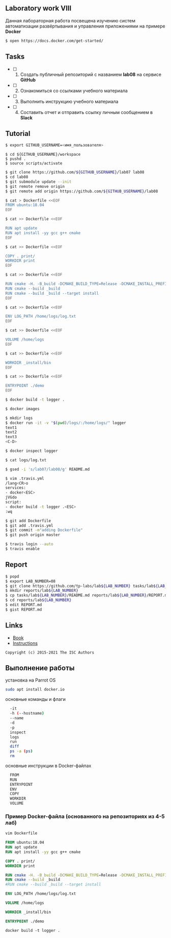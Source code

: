 ## Laboratory work VIII

Данная лабораторная работа посвещена изучению систем автоматизации развёртывания и управления приложениями на примере **Docker**

```sh
$ open https://docs.docker.com/get-started/
```

## Tasks

- [ ] 1. Создать публичный репозиторий с названием **lab08** на сервисе **GitHub**
- [ ] 2. Ознакомиться со ссылками учебного материала
- [ ] 3. Выполнить инструкцию учебного материала
- [ ] 4. Составить отчет и отправить ссылку личным сообщением в **Slack**

## Tutorial

```sh
$ export GITHUB_USERNAME=<имя_пользователя>
```

```
$ cd ${GITHUB_USERNAME}/workspace
$ pushd .
$ source scripts/activate
```

```sh
$ git clone https://github.com/${GITHUB_USERNAME}/lab07 lab08
$ cd lab08
$ git submodule update --init
$ git remote remove origin
$ git remote add origin https://github.com/${GITHUB_USERNAME}/lab08
```

```sh
$ cat > Dockerfile <<EOF
FROM ubuntu:18.04
EOF
```

```sh
$ cat >> Dockerfile <<EOF

RUN apt update
RUN apt install -yy gcc g++ cmake
EOF
```

```sh
$ cat >> Dockerfile <<EOF

COPY . print/
WORKDIR print
EOF
```

```sh
$ cat >> Dockerfile <<EOF

RUN cmake -H. -B_build -DCMAKE_BUILD_TYPE=Release -DCMAKE_INSTALL_PREFIX=_install
RUN cmake --build _build
RUN cmake --build _build --target install
EOF
```

```sh
$ cat >> Dockerfile <<EOF

ENV LOG_PATH /home/logs/log.txt
EOF
```

```sh
$ cat >> Dockerfile <<EOF

VOLUME /home/logs
EOF
```

```sh
$ cat >> Dockerfile <<EOF

WORKDIR _install/bin
EOF
```

```sh
$ cat >> Dockerfile <<EOF

ENTRYPOINT ./demo
EOF
```

```sh
$ docker build -t logger .
```

```sh
$ docker images
```

```sh
$ mkdir logs
$ docker run -it -v "$(pwd)/logs/:/home/logs/" logger
text1
text2
text3
<C-D>
```

```sh
$ docker inspect logger
```

```sh
$ cat logs/log.txt
```

```sh
$ gsed -i 's/lab07/lab08/g' README.md
```

```sh
$ vim .travis.yml
/lang<CR>o
services:
- docker<ESC>
jVGdo
script:
- docker build -t logger .<ESC>
:wq
```

```sh
$ git add Dockerfile
$ git add .travis.yml
$ git commit -m"adding Dockerfile"
$ git push origin master
```

```sh
$ travis login --auto
$ travis enable
```

## Report

```sh
$ popd
$ export LAB_NUMBER=08
$ git clone https://github.com/tp-labs/lab${LAB_NUMBER} tasks/lab${LAB_NUMBER}
$ mkdir reports/lab${LAB_NUMBER}
$ cp tasks/lab${LAB_NUMBER}/README.md reports/lab${LAB_NUMBER}/REPORT.md
$ cd reports/lab${LAB_NUMBER}
$ edit REPORT.md
$ gist REPORT.md
```

## Links

- [Book](https://www.dockerbook.com)
- [Instructions](https://docs.docker.com/engine/reference/builder/)

```
Copyright (c) 2015-2021 The ISC Authors
```

## Выполнение работы
установка на Parrot OS
```sh
sudo apt install docker.io
```

основные команды и флаги
```sh
  -it
  -h (--hostname)
  --name
  -d
  -p
  inspect
  logs
  run
  diff
  ps -a (ps)
  rm
```
основные инструкции в Docker-файлах
```sh
  FROM
  RUN
  ENTRYPOINT
  ENV
  COPY
  WORKDIR
  VOLUME
```

### Пример Docker-файла (основанного на репозиториях из 4-5 лаб)

```sh
vim Dockerfile
```
```dockerfile
FROM ubuntu:18.04
RUN apt update
RUN apt install -yy gcc g++ cmake

COPY . print/
WORKDIR print

RUN cmake -H. -B_build -DCMAKE_BUILD_TYPE=Release -DCMAKE_INSTALL_PREFIX=_install
RUN cmake --build _build
#RUN cmake --build _build --target install

ENV LOG_PATH /home/logs/log.txt

VOLUME /home/logs

WORKDIR _install/bin

ENTRYPOINT ./demo
```
```
docker build -t logger .
```



